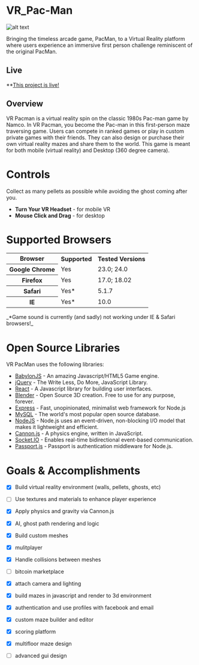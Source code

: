 
VR_Pac-Man
==========================

![alt text](https://i.imgsafe.org/1dee5367d6.png)

Bringing the timeless arcade game, PacMan, to a Virtual Reality platform where users experience an immersive first person challenge reminiscent of the original PacMan.



Live
-----

**[This project is live!](http://www.vrpacman.com)


Overview
--------
VR Pacman is a virtual reality spin on the classic 1980s Pac-man game by Namco. In VR Pacman, you become the Pac-man in this first-person maze traversing game. Users can compete in ranked games or play in custom private games with their friends. They can also design or purchase their own virtual reality mazes and share them to the world. This game is meant for both mobile (virtual reality) and Desktop (360 degree camera).

# Controls
Collect as many pellets as possible while avoiding the ghost coming after you.

  * **Turn Your VR Headset** - for mobile VR
  * **Mouse Click and Drag** - for desktop

# Supported Browsers

<table>
  <tr>
    <th>Browser</th>
    <th>Supported</th>
    <th>Tested Versions</th>
  </tr>
  <tr>
    <th>Google Chrome</th>
    <td>Yes</td>
    <td>23.0; 24.0</td>
  </tr>
  <tr>
    <th>Firefox</th>
    <td>Yes</td>
    <td>17.0; 18.02</td>
  </tr>
  <tr>
    <th>Safari</th>
    <td>Yes*</td>
    <td>5.1.7</td>
  </tr>
  <tr>
    <th>IE</th>
    <td>Yes*</td>
    <td>10.0</td>
  </tr>
</table>
_*Game sound is currently (and sadly) not working under IE & Safari browsers!_

# Open Source Libraries
VR PacMan uses the following libraries:

  * [BabylonJS](http://babylonjs.com/) - An amazing Javascript/HTML5 Game engine.
  * [jQuery](http://jquery.com/) - The Write Less, Do More, JavaScript Library.
  * [React](https://facebook.github.io/react/) - A Javascript library for building user interfaces.
  * [Blender](https://www.blender.org/) - Open Source 3D creation. Free to use for any purpose, forever.
  * [Express](http://expressjs.com/) - Fast, unopinionated, minimalist web framework for Node.js
  * [MySQL](https://www.mysql.com/) - The world's most popular open source database.
  * [NodeJS](https://nodejs.org/) - Node.js uses an event-driven, non-blocking I/O model that makes it lightweight and efficient.
  * [Cannon.js](http://www.cannonjs.org/) - A physics engine, written in JavaScript.
  * [Socket.IO](http://socket.io/) - Enables real-time bidirectional event-based communication.
  * [Passport.js](http://passportjs.org/) - Passport is authentication middleware for Node.js.

# Goals & Accomplishments
- [x] Build virtual reality environment (walls, pellets, ghosts, etc)
- [ ] Use textures and materials to enhance player experience
- [x] Apply physics and gravity via Cannon.js
- [x] AI, ghost path rendering and logic
- [x] Build custom meshes
- [x] mulitplayer
- [x] Handle collisions between meshes
- [ ] bitcoin marketplace
- [x] attach camera and lighting
- [x] build mazes in javascript and render to 3d environment
- [x] authentication and use profiles with facebook and email
- [x] custom maze builder and editor
- [x] scoring platform
- [x] multifloor maze design
- [ ] advanced gui design


